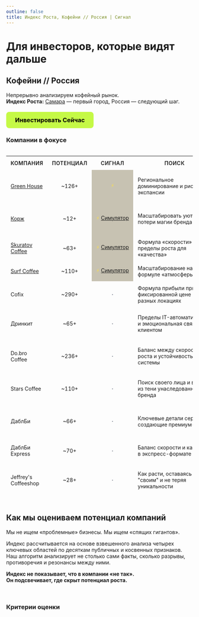 ```yaml
---
outline: false
title: Индекс Роста, Кофейни // Россия | Сигнал
---
```


# Для инвесторов, которые видят дальше

## Кофейни // Россия

Непрерывно анализируем кофейный рынок. <br>
**Индекс Роста:** [Самара](/smr) — первый город, Россия — следующий шаг.

<div class="start-button-container">
  <a href="/invest/pulse" class="btn btn-primary" rel="noopener noreferrer"><strong>Инвестировать Сейчас</strong></a>
</div>

### Компании в фокусе

<style>

  .radar-table-container {
    width: 100%;
    overflow-x: auto;
    -webkit-overflow-scrolling: touch;
  }
  
  .radar-table-html {
    width: 100%;
    border-collapse: separate;
    border-spacing: 0;
    table-layout: fixed;
  }
  
  .radar-table-html th, .radar-table-html td {
    padding: 12px 15px;
    border-bottom: 1px solid var(--vp-c-divider);
  }
  
  .radar-table-html th {
    text-transform: uppercase;
    font-size: 12px;
    font-weight: 600;
    letter-spacing: 0.5px;
    color: var(--vp-c-text-2);
  }
  
  .radar-table-html th a {
    color: inherit;
    text-decoration: none;
    border-bottom: 1px dotted var(--vp-c-text-3);
  }
  
  .radar-table-html th a:hover {
    color: var(--vp-c-text-1);
    border-bottom-color: var(--vp-c-text-1);
  }
  
  .radar-table-html th:nth-child(2), .radar-table-html td:nth-child(2),
  .radar-table-html th:nth-child(3), .radar-table-html td:nth-child(3) {
    text-align: center;
  }
  
  /* Оптимизированная ширина столбцов для десктопа */
  .radar-table-html th:nth-child(1), .radar-table-html td:nth-child(1) { width: 13%; } /* Компания */
  .radar-table-html th:nth-child(2), .radar-table-html td:nth-child(2) { width: 7%; }  /* Потенциал */
  .radar-table-html th:nth-child(3), .radar-table-html td:nth-child(3) { width: 10%; } /* Сигнал */
  .radar-table-html th:nth-child(4), .radar-table-html td:nth-child(4) { width: 40%; } /* Поиск */
  .radar-table-html th:nth-child(5), .radar-table-html td:nth-child(5) { width: 22%; } /* Цели */
  .radar-table-html th:nth-child(6), .radar-table-html td:nth-child(6) { width: 8%; }  /* Статус */
  
  /* Запрет переноса для столбцов Сигнал и Статус */
  .radar-table-html th:nth-child(3), .radar-table-html td:nth-child(3),
  .radar-table-html th:nth-child(6), .radar-table-html td:nth-child(6) {
    white-space: nowrap;
  }
  
  .signal-active-symbol {
    color: #fde047;
  }
  
  .signal-passive-symbol {
    color: #6b7280;
    font-weight: bold;
  }
  
  .highlight-signal-cell {
     background-color: rgba(74, 58, 6, 0.3);
  }
  
  /* Адаптивность для планшетов - добавляем горизонтальную прокрутку */
  @media (max-width: 1024px) {
    .radar-table-html {
      min-width: 800px;
    }
    
    .radar-table-html th, .radar-table-html td {
      padding: 10px 12px;
      font-size: 14px;
    }
  }
  
  /* Адаптивность для мобильных */
  @media (max-width: 768px) {
    .radar-table-html {
      min-width: 700px;
      font-size: 13px;
    }
    
    .radar-table-html th, .radar-table-html td {
      padding: 8px 10px;
    }
    
    .radar-table-html th {
      font-size: 11px;
    }
  }
  
  /* Для очень узких экранов */
  @media (max-width: 480px) {
    .radar-table-html {
      min-width: 600px;
      font-size: 12px;
    }
    
    .radar-table-html th, .radar-table-html td {
      padding: 6px 8px;
    }
    
    .radar-table-html th {
      font-size: 10px;
    }
  }
</style>

<div class="radar-table-container">
  <table class="radar-table-html">
    <thead>
      <tr>
        <th>Компания</th>
        <th><a href="/invest/vision#как-мы-оцениваем-потенциал-компании">Потенциал</a></th>
        <th><a href="/invest/vision">Сигнал</a></th>
        <th>Поиск</th>
        <th>Цели</th>
        <th><a href="/invest/vision">Статус</a></th>
      </tr>
    </thead>
    <tbody>
      <tr>
        <td><a href="https://grnhs.ru/" target="_blank" rel="noopener noreferrer">Green House</a></td>
        <td>~126+</td>
        <td class="highlight-signal-cell"><span class="signal-active-symbol">⚡</span></td>
        <td>Региональное доминирование и риски экспансии</td>
        <td>Формула успеха, Ключевые элементы, Адаптация</td>
        <td>В фокусе</td>
      </tr>
      <tr>
        <td><a href="https://korzhcoffee.ru/" target="_blank" rel="noopener noreferrer">Корж</a></td>
        <td>~12+</td>
        <td class="highlight-signal-cell"><span class="signal-active-symbol">⚡</span> <a href="/invest/sim">Симулятор</a></td>
        <td>Масштабировать уют без потери магии бренда</td>
        <td>Создать культ бренда, Доминировать по цене</td>
        <td>В фокусе</td>
      </tr>
      <tr>
        <td><a href="https://skuratovcoffee.ru/" target="_blank" rel="noopener noreferrer">Skuratov Coffee</a></td>
        <td>~63+</td>
        <td class="highlight-signal-cell"><span class="signal-active-symbol">⚡</span> <a href="/invest/sim">Симулятор</a></td>
        <td>Формула «скорости» и пределы роста для «качества»</td>
        <td>Формула успеха, Рост без потерь</td>
        <td>В фокусе</td>
      </tr>
      <tr>
        <td><a href="https://www.surfcoffee.ru/" target="_blank" rel="noopener noreferrer">Surf Coffee</a></td>
        <td>~110+</td>
        <td class="highlight-signal-cell"><span class="signal-active-symbol">⚡</span> <a href="/invest/sim">Симулятор</a></td>
        <td>Масштабирование на формуле «атмосферы»</td>
        <td>Ядро бренда, Рост без потерь</td>
        <td>В фокусе</td>
      </tr>
      <tr>
        <td>Cofix</td>
        <td>~290+</td>
        <td><span class="signal-passive-symbol">·</span></td>
        <td>Формула прибыли при фиксированной цене в разных локациях</td>
        <td>Выбор локации, Трафик, Прибыль точки</td>
        <td>В фокусе</td>
      </tr>
      <tr>
        <td>Дринкит</td>
        <td>~65+</td>
        <td><span class="signal-passive-symbol">·</span></td>
        <td>Пределы IT-автоматизации и эмоциональная связь с клиентом</td>
        <td>Поведение гостей, Сценарии, Сбои системы</td>
        <td>В фокусе</td>
      </tr>
      <tr>
        <td>Do.bro Coffee</td>
        <td>~236+</td>
        <td><span class="signal-passive-symbol">·</span></td>
        <td>Баланс между скоростью роста и устойчивостью системы</td>
        <td>Скорость роста, Точность операций, Стабильность</td>
        <td>В фокусе</td>
      </tr>
      <tr>
        <td>Stars Coffee</td>
        <td>~110+</td>
        <td><span class="signal-passive-symbol">·</span></td>
        <td>Поиск своего лица и выход из тени унаследованного бренда</td>
        <td>Поиск идентичности, Продукты, Реакция рынка</td>
        <td>В фокусе</td>
      </tr>
      <tr>
        <td>ДаблБи</td>
        <td>~66+</td>
        <td><span class="signal-passive-symbol">·</span></td>
        <td>Ключевые детали сервиса, создающие премиум-опыт</td>
        <td>Ключевые детали, Влияние мелочей, Карта сервиса</td>
        <td>В фокусе</td>
      </tr>
      <tr>
        <td>ДаблБи Express</td>
        <td>~70+</td>
        <td><span class="signal-passive-symbol">·</span></td>
        <td>Баланс скорости и качества в экспресс-формате</td>
        <td>Скорость, Стабильность, Качество опыта</td>
        <td>В фокусе</td>
      </tr>
      <tr>
        <td>Jeffrey's Coffeeshop</td>
        <td>~28+</td>
        <td><span class="signal-passive-symbol">·</span></td>
        <td>Как расти, оставаясь "своим" и не теряя уникальности</td>
        <td>Новая аудитория, Ценности, Расширение круга</td>
        <td>В фокусе</td>
      </tr>
    </tbody>
  </table>
</div>

## Как мы оцениваем потенциал компаний

Мы не ищем «проблемные» бизнесы. Мы ищем «спящих гигантов». 

Индекс рассчитывается на основе взвешенного анализа четырех ключевых областей по десяткам публичных и косвенных признаков. Наш алгоритм анализирует не столько сами факты, сколько разрывы, противоречия и резонансы между ними.

**Индекс не показывает, что в компании «не так».** <br>
**Он подсвечивает, где скрыт потенциал роста.** <br>

<IndexApproach />
<br>

### Критерии оценки
<br>

<GrowthPotentialMethod />

<br>
<PulseSubscribeBanner />

<style>
/* --- ОБЩИЕ СТИЛИ ДЛЯ ВСЕХ КНОПОК --- */
.btn {
  display: inline-block;
  padding: 12px 24px;
  border-radius: 8px;
  font-weight: 700;
  font-size: 16px;
  text-align: center;
  text-decoration: none;
  transition: all 0.3s ease;
  cursor: pointer;
  border: none;
  margin: 10px 0;
}

.btn:hover {
  transform: translateY(-2px);
  text-decoration: none !important;
}

/* --- СТИЛЬ ОСНОВНОЙ КНОПКИ (ЯРКАЯ) --- */
.btn-primary {
  background-color: #C5F946; /* Яркий лаймовый */
  color: #000 !important;
}

.btn-primary:hover {
  background-color: #347b6c; /* Темный при наведении */
  color: white !important;
}

/* --- Контейнер для отдельной кнопки --- */
.start-button-container {
  margin: 20px 0;
  text-align: left;
}

.start-button-container .btn {
  display: inline-block;
  margin: 0;
}
</style>
